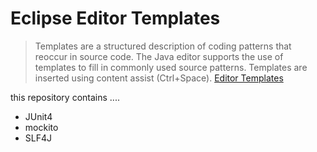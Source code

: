 # Eclipse Editor Templates

> Templates are a structured description of coding patterns that reoccur in source code. The Java editor supports the use of templates to fill in commonly used source patterns. Templates are inserted using content assist (Ctrl+Space).
> [Editor Templates](http://help.eclipse.org/mars/index.jsp?topic=%2Forg.eclipse.jdt.doc.user%2Fconcepts%2Fconcept-template-variables.htm)

this repository contains ....


* JUnit4 
* mockito
* SLF4J

